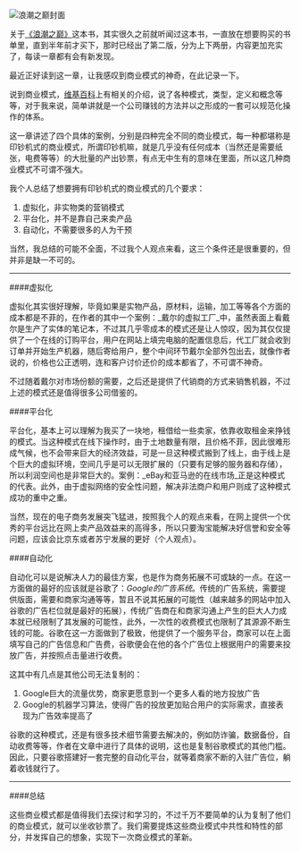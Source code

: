 ![浪潮之巅封面](http://zydmayday-img.stor.sinaapp.com/%E6%B5%AA%E6%BD%AE%E4%B9%8B%E5%B7%85%E5%B0%81%E9%9D%A2.jpg)

关于[《浪潮之巅》][1]这本书，其实很久之前就听闻过这本书，一直放在想要购买的书单里，直到半年前才买下，那时已经出了第二版，分为上下两册，内容更加充实了，每读一章都有会有新发现。

最近正好读到这一章，让我感叹到商业模式的神奇，在此记录一下。

说到商业模式，[维基百科][2]上有相关的介绍，说了各种模式，类型，定义和概念等等，对于我来说，简单讲就是一个公司赚钱的方法并以之形成的一套可以规范化操作的体系。

这一章讲述了四个具体的案例，分别是四种完全不同的商业模式，每一种都堪称是印钞机式的商业模式，所谓印钞机嘛，就是几乎没有任何成本（当然还是需要纸张，电费等等）的大批量的产出钞票，有点无中生有的意味在里面，所以这几种商业模式不可谓不强大。

我个人总结了想要拥有印钞机式的商业模式的几个要求：

1. 虚拟化，非实物类的营销模式
2. 平台化，并不是靠自己来卖产品
3. 自动化，不需要很多的人为干预

当然，我总结的可能不全面，不过我个人观点来看，这三个条件还是很重要的，但并非是缺一不可的。

-----------------

####虚拟化

虚拟化其实很好理解，毕竟如果是实物产品，原材料，运输，加工等等各个方面的成本都是不菲的，在作者的其中一个案例：_戴尔的虚拟工厂_中，虽然表面上看戴尔是生产了实体的笔记本，不过其几乎零成本的模式还是让人惊叹，因为其仅仅提供了一个在线的订购平台，用户在网站上填完电脑的配置信息后，代工厂就会收到订单并开始生产机器，随后寄给用户，整个中间环节戴尔全部外包出去，就像作者说的，价格也公正透明，连和客户讨价还价的成本都省了，不可谓不神奇。

不过随着戴尔对市场份额的需要，之后还是提供了代销商的方式来销售机器，不过上述的模式还是值得很多公司借鉴的。

####平台化

平台化，基本上可以理解为我买了一块地，租借给一些卖家，依靠收取租金来挣钱的模式。当这种模式在线下操作时，由于土地数量有限，且价格不菲，因此很难形成气候，也不会带来巨大的经济效益，可是一旦这种模式搬到了线上，由于线上是个巨大的虚拟环境，空间几乎是可以无限扩展的（只要有足够的服务器和存储），所以利润空间也是非常巨大的。案例：_eBay和亚马逊的在线市场_正是这种模式的代表。此外，由于虚拟网络的安全性问题，解决非法商户和用户则成了这种模式成功的重中之重。

当然，现在的电子商务发展突飞猛进，按照我个人的观点来看，在网上提供一个优秀的平台远比在网上卖产品效益来的高得多，所以只要淘宝能解决好信誉和安全等问题，应该会比京东或者苏宁发展的更好（个人观点）。

####自动化

自动化可以是说解决人力的最佳方案，也是作为商务拓展不可或缺的一点。在这一方面做的最好的应该就是谷歌了：_Google的广告系统_。传统的广告系统，需要提供版面，需要和商家沟通等等，暂且不说其拓展的可能性（越来越多的网站中加入谷歌的广告栏位就是最好的拓展），传统广告商在和商家沟通上产生的巨大人力成本就已经限制了其发展的可能性，此外，一次性的收费模式也限制了其源源不断生钱的可能。谷歌在这一方面做到了极致，他提供了一个服务平台，商家可以在上面填写自己的广告信息和广告费，谷歌便会在他的各个广告位上根据用户的需要来投放广告，并按照点击量进行收费。

这其中有几点是其他公司无法复制的：

1. Google巨大的流量优势，商家更愿意到一个更多人看的地方投放广告
2. Google的机器学习算法，使得广告的投放更加贴合用户的实际需求，直接表现为广告效率提高了

谷歌的这种模式，还是有很多技术细节需要去解决的，例如防诈骗，数据备份，自动收费等等，作者在文章中进行了具体的说明，这也是复制谷歌模式的其他门槛。因此，只要谷歌搭建好一套完整的自动化平台，就等着商家不断的入驻广告位，躺着收钱就行了。

-----------

####总结

这些商业模式都是值得我们去探讨和学习的，不过千万不要简单的认为复制了他们的商业模式，就可以坐收钞票了。我们需要提炼这些商业模式中共性和特性的部分，并发挥自己的想象，实现下一次商业模式的革新。














[1]: http://book.douban.com/subject/24738302/
[2]: http://zh.wikipedia.org/wiki/%E5%95%86%E4%B8%9A%E6%A8%A1%E5%BC%8F
